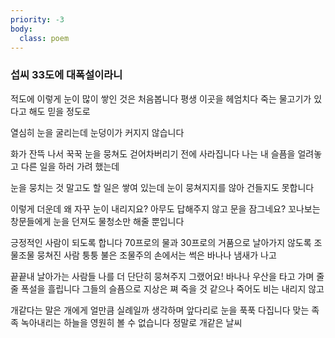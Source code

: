 ```yaml
---
priority: -3
body:
  class: poem
---
```


### 섭씨 33도에 대폭설이라니


  적도에 이렇게 눈이 많이 쌓인 것은 처음봅니다 평생 이곳을 헤엄치다 죽는 물고기가 있다고 해도 믿을 정도로

  열심히 눈을 굴리는데 눈덩이가 커지지 않습니다

  화가 잔뜩 나서 꾹꾹 눈을 뭉쳐도 걷어차버리기 전에 사라집니다 나는 내 슬픔을 얼려놓고 다른 일을 하러 가려 했는데 

  눈을 뭉치는 것 말고도 할 일은 쌓여 있는데 눈이 뭉쳐지지를 않아 건들지도 못합니다

  이렇게 더운데 왜 자꾸 눈이 내리지요? 아무도 답해주지 않고 문을 잠그네요? 꼬나보는 창문들에게 눈을 던져도 물청소만 해줄 뿐입니다 

  긍정적인 사람이 되도록 합니다 70프로의 물과 30프로의 거품으로 날아가지 않도록 조물조물 뭉쳐진 사람 퉁퉁 불은 조물주의 손에서는 썩은 바나나 냄새가 나고 

  끝끝내 날아가는 사람들 나를 더 단단히 뭉쳐주지 그랬어요! 바나나 우산을 타고 가며 줄줄 폭설을 흘립니다 그들의 슬픔으로 지상은 쪄 죽을 것 같으나 죽어도 비는 내리지 않고

  개같다는 말은 개에게 얼만큼 실례일까 생각하며 앞다리로 눈을 푹푹 다집니다 맞는 족족 녹아내리는 하늘을 영원히 볼 수 없습니다 정말로 개같은 날씨
